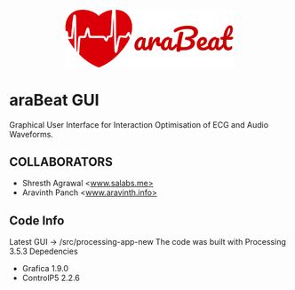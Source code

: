 <p align="center">
<img src="./images/arabeat.png" width=60%/>
</p>

# araBeat GUI

Graphical User Interface for Interaction Optimisation of ECG and Audio Waveforms.

## COLLABORATORS

- Shresth Agrawal <www.salabs.me>
- Aravinth Panch <www.aravinth.info>

## Code Info

Latest GUI -> /src/processing-app-new
The code was built with Processing 3.5.3
Depedencies
* Grafica 1.9.0
* ControlP5 2.2.6
